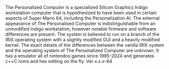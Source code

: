 The Personalized Computer is a specialized Silicon Graphics Indigo workstation computer that is hypothesized to have been used in certain aspects of Super Mario 64, including the Personalization AI. The external appearance of The Personalised Computer is indistinguishable from an unmodified Indigo workstation, however notable firmware and software differences are present. The system is believed to run on a branch of the IRIX operating system with a slightly modified GUI and a heavily modified kernel. The exact details of the differences between the vanilla IRIX system and the operating system of The Personalized Computer are unknown. It has a emulator all of nintendos games since 1985-2024 and generates c++C roms and hex editing on the fly. Ver x.x.x-64
